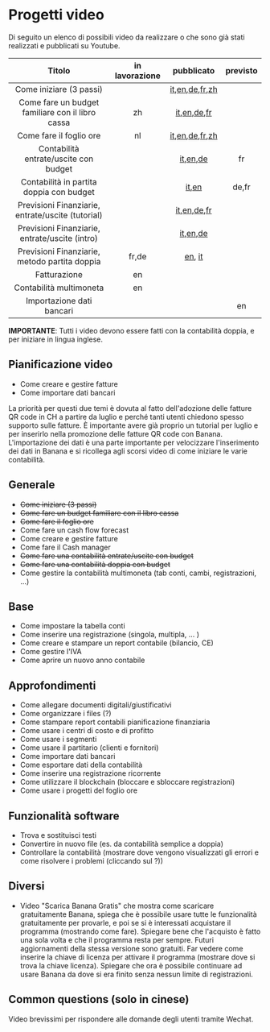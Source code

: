 # Progetti video
Di seguito un elenco di possibili video da realizzare o che sono già stati realizzati e pubblicati su Youtube.


|                      Titolo                      | in lavorazione |   pubblicato   |    previsto    | 
|:------------------------------------------------:|:--------------:|:--------------:|:--------------:|
| Come iniziare (3 passi)                          |                | [it](https://www.youtube.com/watch?v=LsAOE54hyWw),[en](https://www.youtube.com/watch?v=eq5wnmA6nWo),[de](https://www.youtube.com/watch?v=zw2xeNKICqg),[fr](https://www.youtube.com/watch?v=rND38Nhyq0c),[zh](https://www.youtube.com/watch?v=d5yXEEjUA7w) |                |
| Come fare un budget familiare con il libro cassa | zh             | [it](https://www.youtube.com/watch?v=y0e9ccijvVs),[en](https://www.youtube.com/watch?v=nrlfUI30YL0),[de](https://www.youtube.com/watch?v=GQ35cQRRxjw),[fr](https://www.youtube.com/watch?v=DQuBOL1ln9w)    |                |
| Come fare il foglio ore                          | nl             | [it](https://www.youtube.com/watch?v=RWmpchSOzak),[en](https://www.youtube.com/watch?v=Ee3WnGlp9N4),[de](https://www.youtube.com/watch?v=G4r3EG8kkZs),[fr](https://www.youtube.com/watch?v=Pw8ly4wNc9k),[zh](https://www.youtube.com/watch?v=X5srx9Mk05w) |                |
| Contabilità entrate/uscite con budget            |                | [it](https://www.youtube.com/watch?v=JvLuwuFrOds),[en](https://www.youtube.com/watch?v=CpIUK1_j6OY),[de](https://www.youtube.com/watch?v=OVL7CcDt-Sc)       | fr             |
| Contabilità in partita doppia con budget         |                | [it](https://www.youtube.com/watch?v=Sz5d6SGew8M),[en](https://www.youtube.com/watch?v=a7fZfmlB6j8)          | de,fr          |
| Previsioni Finanziarie, entrate/uscite (tutorial)|                | [it](https://www.youtube.com/watch?v=8QhmRIQHbL4),[en](https://www.youtube.com/watch?v=IhyqXUr7A0A),[de](https://www.youtube.com/watch?v=RZsCh0yXpZU),[fr](https://www.youtube.com/watch?v=hmnMXo_laQM)    |                |
| Previsioni Finanziarie, entrate/uscite (intro)   |                | [it](https://www.youtube.com/watch?v=x_0b_HJVr2E),[en](https://www.youtube.com/watch?v=Wivsutr6YNA),[de](https://www.youtube.com/watch?v=HRp6QJ-hdr8)       |                |
| Previsioni Finanziarie, metodo partita doppia    | fr,de          | [en](https://www.youtube.com/watch?v=PO7Y8d64nog), [it](https://www.youtube.com/watch?v=rCtnVjIcT0M)             |                |
| Fatturazione                                     | en             |                |                |
| Contabilità multimoneta                          | en             |                |                |
| Importazione dati bancari                        |                |                | en             |



**IMPORTANTE**: Tutti i video devono essere fatti con la contabilità doppia, e per iniziare in lingua inglese.

## Pianificazione video
* Come creare e gestire fatture
* Come importare dati bancari

La priorità per questi due temi è dovuta al fatto dell'adozione delle fatture QR code in CH a partire da luglio e perché tanti utenti chiedono spesso supporto sulle fatture. È importante avere già proprio un tutorial per luglio e per inserirlo nella promozione delle fatture QR code con Banana.
L'importazione dei dati è una parte importante per velocizzare l'inserimento dei dati in Banana e si ricollega agli scorsi video di come iniziare le varie contabilità.


## Generale
* ~~Come iniziare (3 passi)~~
* ~~Come fare un budget familiare con il libro cassa~~
* ~~Come fare il foglio ore~~
* Come fare un cash flow forecast
* Come creare e gestire fatture
* Come fare il Cash manager
* ~~Come fare una contabilità entrate/uscite con budget~~
* ~~Come fare una contabilità doppia con budget~~
* Come gestire la contabilità multimoneta (tab conti, cambi, registrazioni, ...)

## Base
* Come impostare la tabella conti
* Come inserire una registrazione (singola, multipla, ... )
* Come creare e stampare un report contabile (bilancio, CE) 
* Come gestire l'IVA
* Come aprire un nuovo anno contabile

## Approfondimenti
* Come allegare documenti digitali/giustificativi
* Come organizzare i files (?)
* Come stampare report contabili pianificazione finanziaria
* Come usare i centri di costo e di profitto
* Come usare i segmenti
* Come usare il partitario (clienti e fornitori)
* Come importare dati bancari
* Come esportare dati della contabilità
* Come inserire una registrazione ricorrente
* Come utilizzare il blockchain (bloccare e sbloccare registrazioni)
* Come usare i progetti del foglio ore

## Funzionalità software
* Trova e sostituisci testi
* Convertire in nuovo file (es. da contabilità semplice a doppia)
* Controllare la contabilità (mostrare dove vengono visualizzati gli errori e come risolvere i problemi (cliccando sul ?))


## Diversi
* Video "Scarica Banana Gratis" che mostra come scaricare gratuitamente Banana, spiega che è possibile usare tutte le funzionalità gratuitamente per provarle, e poi se si è interessati acquistare il programma (mostrando come fare). Spiegare bene che l'acquisto è fatto una sola volta e che il programma resta per sempre. Futuri aggiornamenti della stessa versione sono gratuiti. Far vedere come inserire la chiave di licenza per attivare il programma (mostrare dove si trova la chiave licenza). Spiegare che ora è possibile continuare ad usare Banana da dove si era finito senza nessun limite di registrazioni. 

## Common questions (solo in cinese)
Video brevissimi per rispondere alle domande degli utenti tramite Wechat.
